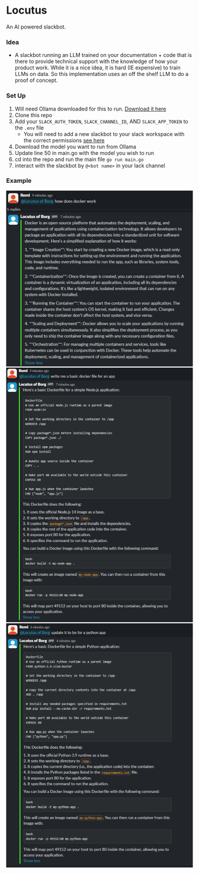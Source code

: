 # Locutus
An AI powered slackbot.

### Idea
- A slackbot running an LLM trained on your documentation + code that is there to provide technical support with the knowledge of how your product work. While it is a nice idea, it is hard (IE expensive) to train LLMs on data. So this implementation uses an off the shelf LLM to do a proof of concept.

### Set Up
 1. Will need Ollama downloaded for this to run. [Download it here](https://ollama.com/)
 2. Clone this repo
 3. Add your `SLACK_AUTH_TOKEN`, `SLACK_CHANNEL_ID`, AND `SLACK_APP_TOKEN` to the `.env` file
    - You will need to add a new slackbot to your slack workspace with the correct permissions [see here](https://www.bacancytechnology.com/blog/develop-slack-bot-using-golang)
 4. Download the model you want to run from Ollama
 5. Update line 50 in main.go with the model you wish to run
 6. cd into the repo and run the main file `go run main.go`
 7. interact with the slackbot by `@<bot name>` in your lack channel


### Example
![Initial Prompting](./images/StartOfConvo.png)
![Creating Technical Doc](./images/ContinuationOfConvo.png)
![Update Technical Doc](./images/UpdateOfDockerFile.png)